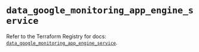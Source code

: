 # `data_google_monitoring_app_engine_service`

Refer to the Terraform Registry for docs: [`data_google_monitoring_app_engine_service`](https://registry.terraform.io/providers/hashicorp/google-beta/6.7.0/docs/data-sources/google_monitoring_app_engine_service).
